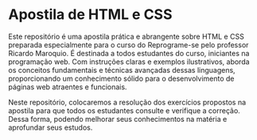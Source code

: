# Apostila de HTML e CSS

Este repositório é uma apostila prática e abrangente sobre HTML e CSS preparada especialmente para o curso do Reprograme-se pelo professor Ricardo Maroquio. É destinada a todos estudantes do curso, iniciantes na programação web. Com instruções claras e exemplos ilustrativos, aborda os conceitos fundamentais e técnicas avançadas dessas linguagens, proporcionando um conhecimento sólido para o desenvolvimento de páginas web atraentes e funcionais.

Neste repositório, colocaremos a resolução dos exercícios propostos na apostila para que todos os estudantes consulte e verifique a correção. Dessa forma, podendo melhorar seus conhecimentos na matéria e aprofundar seus estudos.
